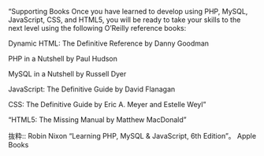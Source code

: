 “Supporting Books
Once you have learned to develop using PHP, MySQL, JavaScript, CSS, and HTML5, you will be ready to take your skills to the next level using the following O’Reilly reference books:

Dynamic HTML: The Definitive Reference by Danny Goodman

PHP in a Nutshell by Paul Hudson

MySQL in a Nutshell by Russell Dyer

JavaScript: The Definitive Guide by David Flanagan

CSS: The Definitive Guide by Eric A. Meyer and Estelle Weyl”

“HTML5: The Missing Manual by Matthew MacDonald”

抜粋:: Robin Nixon  “Learning PHP, MySQL & JavaScript, 6th Edition”。 Apple Books  
